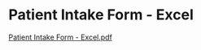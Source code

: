 # Patient Intake Form - Excel

[Patient Intake Form - Excel.pdf](Patient%20Intake%20Form%20-%20Excel%207c8ddb6bf0624434a3f71fa15f91af02/Patient_Intake_Form_-_Excel.pdf)